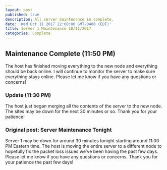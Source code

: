 ```yaml
---
layout: post
published: true
description: All server maintenance in complete.
date: 'Wed Oct 11 2017 22:00:00 GMT-0400 (EDT)'
title: Server 1 Maintenance 10/11/2017
categories: Complete
---
```

## Maintenance Complete (11:50 PM)

The host has finished moving everything to the new node and everything should be back online. I will continue to monitor the server to make sure everything stays online. Please let me know if you have any questions or concerns!

### Update (11:30 PM)

The host just began merging all the contents of the server to the new node. The sites may be down for the next 30 minutes or so. Thank you for your patience!

### Original post: Server Maintenance Tonight

Server 1 may be down for around 30 minutes tonight starting around 11:00 PM Eastern time. The host is moving the entire server to a different node to hopefully fix the packet loss issues we've been having the past few days. Please let me know if you have any questions or concerns. Thank you for your patience the past few days!
